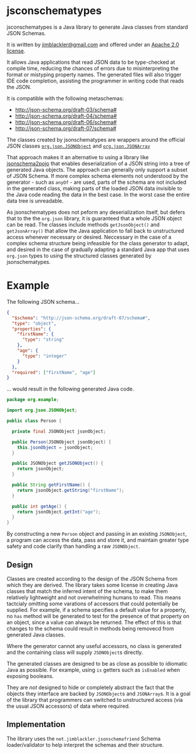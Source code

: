 # jsconschematypes

jsconschematypes is a Java library to generate Java classes from standard JSON
Schemas.

It is written by jimblackler@gmail.com and offered under an
[Apache 2.0 license](https://www.apache.org/licenses/LICENSE-2.0).

It allows Java applications that read JSON data to be type-checked at compile
time, reducing the chances of errors due to misinterpreting the format or
mistyping property names. The generated files will also trigger IDE code
completion, assisting the programmer in writing code that reads the JSON.

It is compatible with the following metaschemas:

*   http://json-schema.org/draft-03/schema#
*   http://json-schema.org/draft-04/schema#
*   http://json-schema.org/draft-06/schema#
*   http://json-schema.org/draft-07/schema#

The classes created by jsonschematypes are wrappers around the official JSON
classes
[`org.json.JSONObject`](https://www.javadoc.io/doc/org.json/json/20171018/org/json/JSONObject.html)
and
[`org.json.JSONArray`](https://www.javadoc.io/doc/org.json/json/20171018/org/json/JSONArray.html)

That approach makes it an alternative to using a library like
[jsonschema2pojo](https://github.com/joelittlejohn/jsonschema2pojo) that enables
deserialization of a JSON string into a tree of generated Java objects. The
approach can generally only support a subset of JSON Schema. If more complex
schema elements not understood by the generator - such as `anyOf` - are used,
parts of the schema are not included in the generated class, making parts of the
loaded JSON data invisible to the Java code reading the data in the best case.
In the worst case the entire data tree is unreadable.

As jsonschematypes does not peform any deserialization itself, but defers that
to the the `org.json` library, it is guaranteed that a whole JSON object can be
read. The classes include methods `getJsonObject()` and `getJsonArray()` that
allow the Java application to fall back to unstructured access whenever
necessary or desired. Neccessary in the case of a complex schema structure being
infeasible for the class generator to adapt, and desired in the case of
gradually adapting a standard Java app that uses `org.json` types to using the
structured classes generated by jsonschematypes.

# Example

The following JSON schema...

```json
{
  "$schema": "http://json-schema.org/draft-07/schema#",
  "type": "object",
  "properties": {
    "firstName": {
      "type": "string"
    },
    "age": {
      "type": "integer"
    }
  },
  "required": ["firstName", "age"]
}
```

... would result in the following generated Java code.

```java
package org.example;

import org.json.JSONObject;

public class Person {

  private final JSONObject jsonObject;

  public Person(JSONObject jsonObject) {
    this.jsonObject = jsonObject;
  }

  public JSONObject getJSONObject() {
    return jsonObject;
  }

  public String getFirstName() {
    return jsonObject.getString("firstName");
  }

  public int getAge() {
    return jsonObject.getInt("age");
  }
}
```

By constructing a new `Person` object and passing in an existing `JSONObject`, a
program can access the data, pass and store it, and maintain greater type safety
and code clarify than handling a raw `JSONObject`.

## Design

Classes are created according to the design of the JSON Schema from which they
are derived. The library takes some license in creating Java classes that match
the inferred intent of the schema, to make them relatively lightweight and not
overwhelming humans to read. This means tactcialy omitting some varations of
accessors that could potentially be supplied. For example, if a schema specifies
a default value for a property, no `has` method will be generated to test for
the presence of that property on an object, since a value can always be
returned. The effect of this is that changes to the schema could result in
methods being removecd from generated Java classes.

Where the generator cannot any useful accessors, no class is generated and the
containing class will supply `JSONObject`s directly.

The generated classes are designed to be as close as possible to idiomatic Java
as possible. For example, using `is` getters such as `isEnabled` when exposing
booleans.

They are *not* designed to hide or completely abstract the fact that the objects
they interface are backed by `JSONObject`s and `JSONArray`s. It is a goal of the
library that programmers can switched to unstructured access (via the usual JSON
accessors) of data where required.

## Implementation

The library uses the `net.jimblackler.jsonschemafriend` Schema loader/validator
to help interpret the schemas and their structure.
